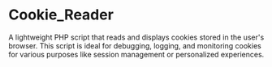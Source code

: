 # Cookie_Reader
A lightweight PHP script that reads and displays cookies stored in the user's browser. This script is ideal for debugging, logging, and monitoring cookies for various purposes like session management or personalized experiences.
